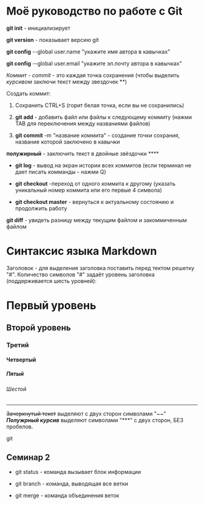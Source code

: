 # Моё руководство по работе с Git

**git init** - инициализирует

**git version** - показывает версию git

**git config** --global user.name "укажите имя автора в кавычках"

**git config** --global user.email "укажите эл.почту автора в кавычках"

*Коммит - commit* - это каждая точка сохранения (чтобы выделить *курсивом* заключи текст между звездочек **)

Создать коммит:

1. Сохранить CTRL+S (горит белая точка, если вы не сохранились)

2. **git add** - добавить файл или файлы к следующему коммиту (нажми TAB для переключения между названиями файлов)

3. **git commit** -m "название коммита" - создание точки сохрания, название которой заключено в кавычки

**полужирный** - заключить текст в двойные звёздочки ****

* **git log** - вывод на экран истории всех коммитов (если терминал не дает писать комманды - нажми Q)
* **git checkout** -переход от одного коммита к другому (указать уникальный номер коммита или его первые 4 символа)

* **git checkout master** - вернуться к актуальному состоянию и продолжить работу

**git diff** - увидеть разницу между текущим файлом и закоммиченным файлом

# Синтаксис языка Markdown

Заголовок - для выделения заголовка поставить перед тектом решетку "#". Количество символов "#" задаёт уровень заголовка (поддерживается шесть уровней):

# Первый уровень 

## Второй уровень

### Третий

#### Четвертый

##### Пятый 

###### Шестой

-----

~~Зачеркнутый текст~~ выделяют с двух сторон символами "~~"
 ***Полужрный курсив*** выделяют символами "***" с двух сторон, БЕЗ пробелов.

git

## Семинар 2

* git status - команда вызывает блок информации

* git branch - команда, выводящая все ветки

* git merge - команда объединения веток

